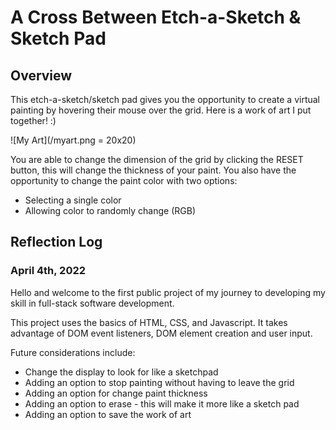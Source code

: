 # A Cross Between Etch-a-Sketch & Sketch Pad

## Overview

This etch-a-sketch/sketch pad gives you the opportunity to create a virtual painting by hovering their mouse over the grid. Here is a work of art I put together! :)

![My Art](/myart.png = 20x20)

 You are able to change the dimension of the grid by clicking the RESET button, this will change the thickness of your paint. You also have the opportunity to change the paint color with two options:
* Selecting a single color
* Allowing color to randomly change (RGB)

## Reflection Log
### April 4th, 2022

Hello and welcome to the first public project of my journey to developing my skill in full-stack software development.

This project uses the basics of HTML, CSS, and Javascript. It takes advantage of DOM event listeners, DOM element creation and user input.

Future considerations include:
* Change the display to look for like a sketchpad
* Adding an option to stop painting without having to leave the grid
* Adding an option for change paint thickness
* Adding an option to erase - this will make it more like a sketch pad
* Adding an option to save the work of art